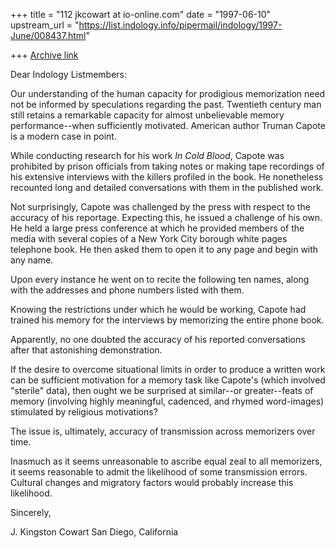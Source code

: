+++
title = "112 jkcowart at io-online.com"
date = "1997-06-10"
upstream_url = "https://list.indology.info/pipermail/indology/1997-June/008437.html"

+++
[Archive link](https://list.indology.info/pipermail/indology/1997-June/008437.html)

Dear Indology Listmembers:

Our understanding of the human capacity for prodigious 
memorization need not be informed by speculations regarding
the past.  Twentieth century man still retains a remarkable
capacity for almost unbelievable memory performance--when
sufficiently motivated.  American author Truman Capote is a
modern case in point.

While conducting research for his work  _In Cold Blood_, 
Capote was prohibited by prison officials from taking notes or 
making tape recordings of his extensive interviews with the killers 
profiled in the book.  He nonetheless recounted long and detailed
conversations with them in the published work.

Not surprisingly, Capote was challenged by the press with respect
to the accuracy of his reportage.  Expecting this, he issued a 
challenge of his own.  He held a large press conference at which he
provided members of the media with several copies of a New York 
City borough white pages telephone book.  He then asked them to 
open it to any page and begin with any name.

Upon every instance he went on to recite the following ten names,
along with the addresses and phone numbers listed with them.

Knowing the restrictions under which he would be working, Capote 
had trained his memory for the interviews by memorizing the
entire phone book.

Apparently, no one doubted the accuracy of his reported 
conversations after that astonishing demonstration.

If the desire to overcome situational limits in order to produce a 
written work can be sufficient motivation for a memory task like 
Capote's (which involved "sterile" data), then ought we be surprised 
at similar--or greater--feats of memory (involving highly meaningful, 
cadenced, and rhymed word-images) stimulated by religious 
motivations?

The issue is, ultimately, accuracy of transmission across memorizers
over time.  

Inasmuch as it seems unreasonable to ascribe equal zeal to all 
memorizers, it seems reasonable to admit the likelihood of some 
transmission errors.  Cultural changes and migratory factors would 
probably increase this likelihood.

Sincerely,

J. Kingston Cowart
San Diego, California
<jkcowart at io-online.com>




